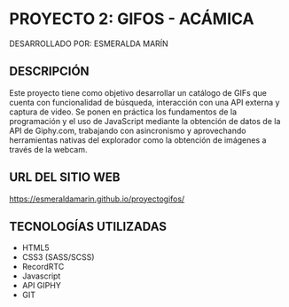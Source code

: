 # PROYECTO 2: GIFOS - ACÁMICA

DESARROLLADO POR: ESMERALDA MARÍN

## DESCRIPCIÓN

Este proyecto tiene como objetivo desarrollar un catálogo de GIFs que cuenta con funcionalidad de búsqueda, interacción con una API externa y captura de video. Se ponen en práctica los fundamentos de la programación y el uso de JavaScript mediante la obtención de datos de la API de Giphy.com, trabajando con asincronismo y aprovechando herramientas nativas del explorador como la obtención de imágenes a través de la webcam.

## URL DEL SITIO WEB

https://esmeraldamarin.github.io/proyectogifos/

## TECNOLOGÍAS UTILIZADAS

- HTML5
- CSS3 (SASS/SCSS)
- RecordRTC
- Javascript
- API GIPHY
- GIT